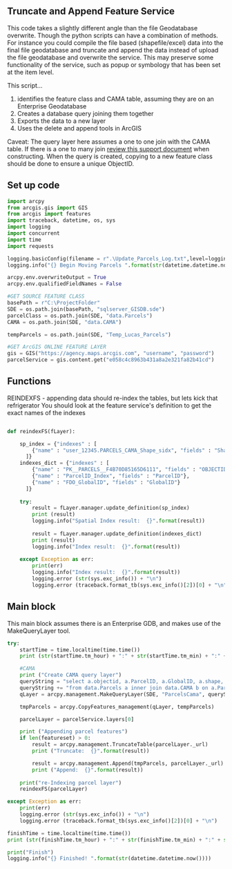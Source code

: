## Truncate and Append Feature Service

This code takes a slightly different angle than the file Geodatabase overwrite.  Though the python scripts can have a combination of methods.  
For instance you could compile the file based (shapefile/excel) data into the final file geodatabase and truncate and append the data instead of upload the file geodatabase and overwrite the service. 
This may preserve some functionality of the service, such as popup or symbology that has been set at the item level.  

This script...
1. identifies the feature class and CAMA table, assuming they are on an Enterprise Geodatabase
2. Creates a database query joining them together
3. Exports the data to a new layer
4. Uses the delete and append tools in ArcGIS

Caveat:
The query layer here assumes a one to one join with the CAMA table.  If there is a one to many join [review this support document](https://support.esri.com/en-us/knowledge-base/how-to-use-manytomany-joins-via-a-query-layer-000012705) when constructing.  When the query is created, copying to a new feature class should be done to ensure a unique ObjectID. 

## Set up code

```python
import arcpy
from arcgis.gis import GIS
from arcgis import features
import traceback, datetime, os, sys
import logging
import concurrent
import time
import requests

logging.basicConfig(filename = r".\Update_Parcels_Log.txt",level=logging.INFO)
logging.info("{} Begin Moving Parcels ".format(str(datetime.datetime.now()))) 

arcpy.env.overwriteOutput = True
arcpy.env.qualifiedFieldNames = False

#GET SOURCE FEATURE CLASS
basePath = r"C:\ProjectFolder"
SDE = os.path.join(basePath, "sqlserver_GISDB.sde")
parcelClass = os.path.join(SDE, "data.Parcels")
CAMA = os.path.join(SDE, "data.CAMA")

tempParcels = os.path.join(SDE, "Temp_Lucas_Parcels")

#GET ArcGIS ONLINE FEATURE LAYER
gis = GIS("https://agency.maps.arcgis.com", "username", "password")
parcelService = gis.content.get("e058c4c8963b431a8a2e321fa82b41cd")
```

## Functions

REINDEXFS - appending data should re-index the tables, but lets kick that refrigerator
You should look at the feature service's definition to get the exact names of the indexes

```python

def reindexFS(fLayer):

    sp_index = {"indexes" : [
        {"name" : "user_12345.PARCELS_CAMA_Shape_sidx", "fields" : "Shape"}
      ]}
    indexes_dict = {"indexes" : [
        {"name" : "PK__PARCELS__F4B70D85165D6111", "fields" : "OBJECTID"}, 
        {"name" : "ParcelID_Index", "fields" : "ParcelID"}, 
        {"name" : "FDO_GlobalID", "fields" : "GlobalID"}
      ]}
    
    try:
        result = fLayer.manager.update_definition(sp_index)
        print (result)
        logging.info("Spatial Index result:  {}".format(result))
        
        result = fLayer.manager.update_definition(indexes_dict)
        print (result)
        logging.info("Index result:  {}".format(result))
        
    except Exception as err:
        print(err)
        logging.info("Index result:  {}".format(result))
        logging.error (str(sys.exc_info()) + "\n")
        logging.error (traceback.format_tb(sys.exc_info()[2])[0] + "\n")

```

## Main block

This main block assumes there is an Enterprise GDB, and makes use of the MakeQueryLayer tool. 

```python
try:
    startTime = time.localtime(time.time())
    print (str(startTime.tm_hour) + ":" + str(startTime.tm_min) + ":" + str(startTime.tm_sec))

    #CAMA
    print ("Create CAMA query layer")
    queryString = "select a.objectid, a.ParcelID, a.GlobalID, a.shape, b.ownername, b.address, b.city, b.state, b.zip, b.lotSqFt "
    queryString += "from data.Parcels a inner join data.CAMA b on a.ParcelID=b.CamaID"
    qLayer = arcpy.management.MakeQueryLayer(SDE, "ParcelsCama", queryString, "OBJECTID")

    tmpParcels = arcpy.CopyFeatures_management(qLayer, tempParcels)

    parcelLayer = parcelService.layers[0]

    print ("Appending parcel features")
    if len(featureset) > 0:
        result = arcpy.management.TruncateTable(parcelLayer._url)
        print ("Truncate:  {}".format(result))

        result = arcpy.management.Append(tmpParcels, parcelLayer._url)  #assumes a field to field match.  See file GDB method for append field mapping
        print ("Append:  {}".format(result))
    
    print("re-Indexing parcel layer")
    reindexFS(parcelLayer)

except Exception as err:
    print(err)
    logging.error (str(sys.exc_info()) + "\n")
    logging.error (traceback.format_tb(sys.exc_info()[2])[0] + "\n")

finishTime = time.localtime(time.time())
print (str(finishTime.tm_hour) + ":" + str(finishTime.tm_min) + ":" + str(finishTime.tm_sec))

print("Finish")
logging.info("{} Finished! ".format(str(datetime.datetime.now())))
```
